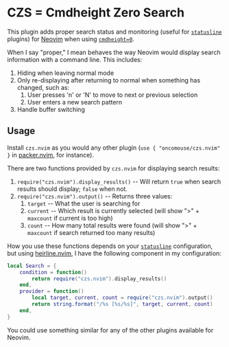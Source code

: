 # CZS = Cmdheight Zero Search

This plugin adds proper search status and monitoring (useful for [`statusline`](https://neovim.io/doc/user/options.html#'statusline') plugins) for [Neovim](https://neovim.io) when using [`cmdheight=0`](https://neovim.io/doc/user/options.html#'cmdheight').

When I say "proper," I mean behaves the way Neovim would display search information with a command line. This includes:

1. Hiding when leaving normal mode
2. Only re-displaying after returning to normal when something has changed, such as:
    1. User presses 'n' or 'N' to move to next or previous selection
    2. User enters a new search pattern
3. Handle buffer switching

## Usage

Install `czs.nvim` as you would any other plugin (`use { "oncomouse/czs.nvim" }` in [packer.nvim](https://github.com/wbthomason/packer.nvim), for instance).

There are two functions provided by `czs.nvim` for displaying search results:

1. `require("czs.nvim").display_results()` -- Will return `true` when search results should display; `false` when not.
2. `require("czs.nvim").output()` -- Returns three values:
    1. `target` -- What the user is searching for
    2. `current` -- Which result is currently selected (will show ">" + `maxcount` if current is too high)
    3. `count` -- How many total results were found (will show ">" + `maxcount` if search returned too many results)

How you use these functions depends on your [`statusline`](https://neovim.io/doc/user/options.html#'statusline') configuration, but using [heirline.nvim](https://github.com/rebelot/heirline.nvim), I have the following component in my configuration:

```lua
local Search = {
    condition = function()
        return require("czs.nvim").display_results() 
    end,
    provider = function()
        local target, current, count = require("czs.nvim").output() 
        return string.format("/%s [%s/%s]", target, current, count)
    end,
}
```
You could use something similar for any of the other plugins available for Neovim.
